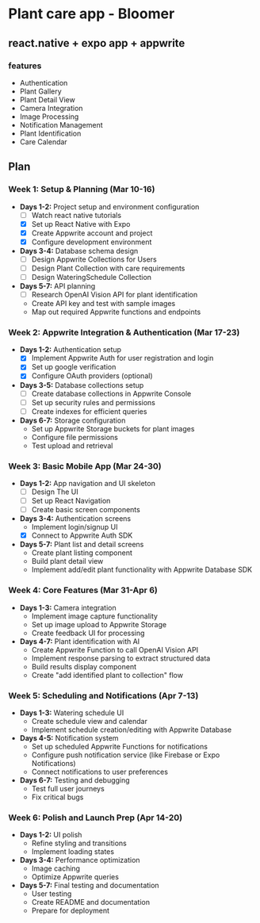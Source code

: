 # Plant care app - Bloomer

## react.native  + expo app + appwrite

### features
 - Authentication
 - Plant Gallery
 - Plant Detail View
 - Camera Integration
 - Image Processing
 - Notification Management
 - Plant Identification
 - Care Calendar

## Plan

### Week 1: Setup & Planning (Mar 10-16)

- **Days 1-2:** Project setup and environment configuration
	- [ ] Watch react native tutorials
	- [x] Set up React Native with Expo
    - [x] Create Appwrite account and project
    - [x] Configure development environment
- **Days 3-4:** Database schema design
    - [ ] Design Appwrite Collections for Users
    - [ ] Design Plant Collection with care requirements
    - [ ] Design WateringSchedule Collection
- **Days 5-7:** API planning
    - [ ] Research OpenAI Vision API for plant identification
    - Create API key and test with sample images
    - Map out required Appwrite functions and endpoints

### Week 2: Appwrite Integration & Authentication (Mar 17-23)

- **Days 1-2:** Authentication setup
    - [x] Implement Appwrite Auth for user registration and login
    - [x] Set up google verification
    - [x] Configure OAuth providers (optional)
- **Days 3-5:** Database collections setup
    - [ ] Create database collections in Appwrite Console
    - [ ] Set up security rules and permissions
    - [ ] Create indexes for efficient queries
- **Days 6-7:** Storage configuration
    - Set up Appwrite Storage buckets for plant images
    - Configure file permissions
    - Test upload and retrieval

### Week 3: Basic Mobile App (Mar 24-30)

- **Days 1-2:** App navigation and UI skeleton
    - [ ] Design The UI
    - [ ] Set up React Navigation
    - [ ] Create basic screen components
- **Days 3-4:** Authentication screens
    - Implement login/signup UI
    - [x] Connect to Appwrite Auth SDK
- **Days 5-7:** Plant list and detail screens
    - Create plant listing component
    - Build plant detail view
    - Implement add/edit plant functionality with Appwrite Database SDK

### Week 4: Core Features (Mar 31-Apr 6)

- **Days 1-3:** Camera integration
    - Implement image capture functionality
    - Set up image upload to Appwrite Storage
    - Create feedback UI for processing
- **Days 4-7:** Plant identification with AI
    - Create Appwrite Function to call OpenAI Vision API
    - Implement response parsing to extract structured data
    - Build results display component
    - Create "add identified plant to collection" flow

### Week 5: Scheduling and Notifications (Apr 7-13)

- **Days 1-3:** Watering schedule UI
    - Create schedule view and calendar
    - Implement schedule creation/editing with Appwrite Database
- **Days 4-5:** Notification system
    - Set up scheduled Appwrite Functions for notifications
    - Configure push notification service (like Firebase or Expo Notifications)
    - Connect notifications to user preferences
- **Days 6-7:** Testing and debugging
    - Test full user journeys
    - Fix critical bugs

### Week 6: Polish and Launch Prep (Apr 14-20)

- **Days 1-2:** UI polish
    - Refine styling and transitions
    - Implement loading states
- **Days 3-4:** Performance optimization
    - Image caching
    - Optimize Appwrite queries
- **Days 5-7:** Final testing and documentation
    - User testing
    - Create README and documentation
    - Prepare for deployment